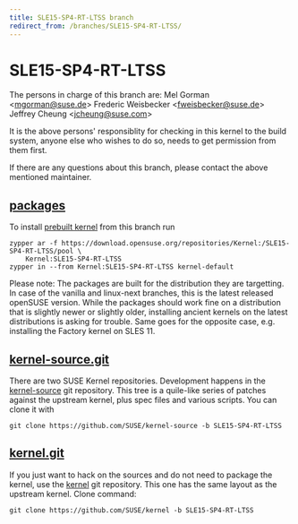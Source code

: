 ```yaml
---
title: SLE15-SP4-RT-LTSS branch
redirect_from: /branches/SLE15-SP4-RT-LTSS/
---
```

# SLE15-SP4-RT-LTSS
The persons in charge of this branch are:
Mel Gorman <[mgorman@suse.de](mailto:mgorman@suse.de?subject=SLE15-SP4-RT-LTSS%20branch)>
Frederic Weisbecker <[fweisbecker@suse.de](mailto:fweisbecker@suse.de?subject=SLE15-SP4-RT-LTSS%20branch)>
Jeffrey Cheung <[jcheung@suse.com](mailto:jcheung@suse.com?subject=SLE15-SP4-RT-LTSS%20branch)>

It is the above persons' responsiblity for checking in this kernel to
the build system, anyone else who wishes to do so, needs to get
permission from them first.

If there are any questions about this branch, please contact the above
mentioned maintainer.


## [packages](https://download.opensuse.org/repositories/Kernel:/SLE15-SP4-RT-LTSS)
To install
[prebuilt kernel](https://download.opensuse.org/repositories/Kernel:/SLE15-SP4-RT-LTSS)
from this branch run

```
zypper ar -f https://download.opensuse.org/repositories/Kernel:/SLE15-SP4-RT-LTSS/pool \
    Kernel:SLE15-SP4-RT-LTSS
zypper in --from Kernel:SLE15-SP4-RT-LTSS kernel-default
```

Please note: The packages are built for the distribution they are
targetting. In case of the vanilla and linux-next branches, this is the
latest released openSUSE version. While the packages should work
fine on a distribution that is slightly newer or slightly older,
installing ancient kernels on the latest distributions is asking for
trouble. Same goes for the opposite case, e.g. installing the Factory
kernel on SLES 11.

## [kernel-source.git](https://github.com/SUSE/kernel-source/tree/SLE15-SP4-RT-LTSS)
There are two SUSE Kernel repositories. Development happens in the
[kernel-source](https://github.com/SUSE/kernel-source/tree/SLE15-SP4-RT-LTSS)
git repository. This tree is a quile-like series of patches against the
upstream kernel, plus spec files and various scripts. You can clone it
with

```
git clone https://github.com/SUSE/kernel-source -b SLE15-SP4-RT-LTSS
```

## [kernel.git](https://github.com/SUSE/kernel/tree/SLE15-SP4-RT-LTSS)
If you just want to hack on the sources and do not need to package the
kernel, use the [kernel](https://github.com/SUSE/kernel/tree/SLE15-SP4-RT-LTSS)
git repository. This one has the same layout as the upstream kernel. Clone
command:

```
git clone https://github.com/SUSE/kernel -b SLE15-SP4-RT-LTSS
```



